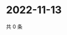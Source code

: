 # 2022-11-13

共 0 条

<!-- BEGIN WEIBO -->
<!-- 最后更新时间 Sun Nov 13 2022 11:24:07 GMT+0800 (China Standard Time) -->

<!-- END WEIBO -->
